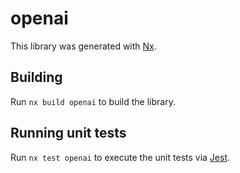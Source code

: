 # openai

This library was generated with [Nx](https://nx.dev).

## Building

Run `nx build openai` to build the library.

## Running unit tests

Run `nx test openai` to execute the unit tests via [Jest](https://jestjs.io).
